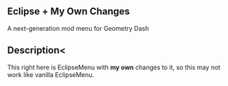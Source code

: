 
## Eclipse + My Own Changes

A next-generation mod menu for Geometry Dash 

## Description<

This right here is EclipseMenu with **my own** changes to it, so this may not work like vanilla EclipseMenu.
   
